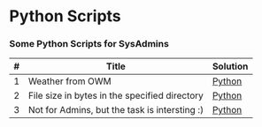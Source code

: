 # Python Scripts
### Some Python Scripts for SysAdmins
| # | Title | Solution |
|---| ----- | -------- |
|1|Weather from OWM | [Python](./weather.py)
|2|File size in bytes in the specified directory | [Python](./fileSize.py)
|3|Not for Admins, but the task is intersting :) | [Python](./spiralMatrix.py)